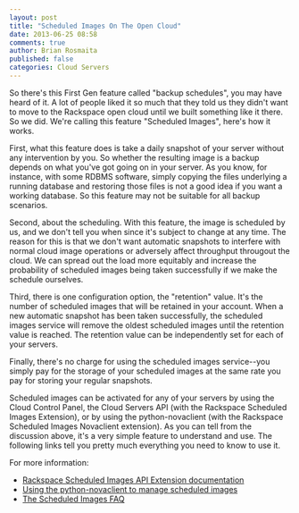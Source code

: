 ```yaml
---
layout: post
title: "Scheduled Images On The Open Cloud"
date: 2013-06-25 08:58
comments: true
author: Brian Rosmaita
published: false
categories: Cloud Servers
---
```


So there's this First Gen feature called "backup schedules", you may
have heard of it.  A lot of people liked it so much that they told us
they didn't want to move to the Rackspace open cloud until we built
something like it there.  So we did.  We're calling this feature
"Scheduled Images", here's how it works.

First, what this feature does is take a daily snapshot of your server
without any intervention by you.  So whether the resulting image is a
backup depends on what you've got going on in your server.  As you
know, for instance, with some RDBMS software, simply copying the files
underlying a running database and restoring those files is not a good
idea if you want a working database.  So this feature may not be
suitable for all backup scenarios.

Second, about the scheduling.  With this feature, the image is
scheduled by us, and we don't tell you when since it's subject to
change at any time.  The reason for this is that we don't want
automatic snapshots to interfere with normal cloud image operations or
adversely affect throughput througout the cloud.  We can spread out
the load more equitably and increase the probability of scheduled
images being taken successfully if we make the schedule ourselves.

Third, there is one configuration option, the "retention" value.  It's
the number of scheduled images that will be retained in your account.
When a new automatic snapshot has been taken successfully, the
scheduled images service will remove the oldest scheduled images until
the retention value is reached.  The retention value can be
independently set for each of your servers.

Finally, there's no charge for using the scheduled images service--you
simply pay for the storage of your scheduled images at the same rate
you pay for storing your regular snapshots.

Scheduled images can be activated for any of your servers by using the
Cloud Control Panel, the Cloud Servers API (with the Rackspace
Scheduled Images Extension), or by using the python-novaclient (with
the Rackspace Scheduled Images Novaclient extension).  As you can tell
from the discussion above, it's a very simple feature to understand and
use.  The following links tell you pretty much everything you need to
know to use it.

For more information:

*  [Rackspace Scheduled Images API Extension documentation](http://docs.rackspace.com/servers/api/v2/cs-devguide/content/ch_extensions.html#scheduled_images)
*  [Using the python-novaclient to manage scheduled images](http://www.rackspace.com/knowledge_center/article/using-python-novaclient-to-manage-scheduled-images)
*  [The Scheduled Images FAQ](http://www.rackspace.com/knowledge_center/article/scheduled-images-faq)
